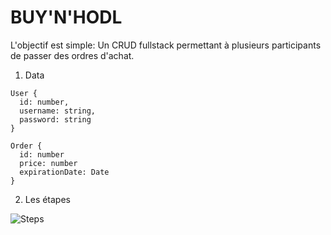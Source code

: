 # BUY'N'HODL

L'objectif est simple: Un CRUD fullstack permettant à plusieurs participants de passer des ordres d'achat.


1. Data  

```
User {
  id: number,
  username: string,
  password: string
}

Order {
  id: number
  price: number
  expirationDate: Date
}
```

2. Les étapes  
  
![Steps](https://i.imgur.com/Oi1QDgI.png)